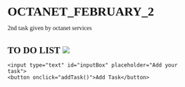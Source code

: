 # OCTANET_FEBRUARY_2
2nd task given by octanet services


<!DOCTYPE html>
<html lang="en">

<head>
  <meta charset="UTF-8">
  <meta name="viewport" content="width=device-width, initial-scale=1.0">
  <title>TODO LIST</title>
 <style>
     * {
    margin: 0;
    padding: 0;
    box-sizing: border-box;
    font-family: 'Times New Roman', Times, serif;

}

body {
    width: 100%;
    min-height: 100vh;
    background: linear-gradient(to top, #021024, #7DA0CA);
    padding: 10px;


}

.todo-app {
    width: 100%;
    min-width: 440px;
    background: #C1E8FF;
    margin: 150px auto 20px;
    padding: 40px 30px 70px;
    border-radius: 50px;
    box-shadow: 0 0 30px;
}

h2 {
    color: #021024;
    display: flex;
    align-items: center;
    font-size: 30px;
    margin-bottom: 50px;
    position: relative;

}

h2 img {
    width: 90px;
    position: absolute;
    right: 0;

}

.row {
    display: flex;
    align-items: center;
    justify-content: space-between;
    outline: 3px groove #021024;
    outline-offset: 5px;
    border: none;
    border-radius: 30px;
    margin-bottom: 20px;
    box-shadow: 0 0 10px #5d5d5d;


}

input {
    flex: 1;
    border: none;
    outline: none;
    background: transparent;
    font-size: 18px;
    font-weight: 600;
    letter-spacing: 1px;
    padding: 10px;


}

input::placeholder {
    color: rgb(2, 2, 34);

}

button {
    border: none;
    outline: none;
    padding: 16px 30px;
    background: rgb(167, 167, 238);
    /* color: ; */
    font-size: 18px;
    font-weight: 600;
    cursor: pointer;
    border-radius: 30px;
    margin: 1px;

}

ul li {
    list-style: none;
    font-size: 18px;
    font-weight: 500;
    letter-spacing: 1px;
    padding: 12px 8px 12px 50px;
    user-select: none;
    cursor: pointer;
    position: relative;
    margin-block: 10px;

}

ul li::before {
    content: '';
    position: absolute;
    height: 30px;
    width: 30px;
    border-radius: 50%;
    background: url(uncheck-16.png);
    /* color: aliceblue; */
    background-size: contain;
    position: center;
    top: 12px;
    left: 8px;


}

ul li.checked {
    background-color: #7DA0CA;
    color: darkblue;
    border-radius: 50px;

}

ul li.checked::before {
    background: url(check-29-16.png);
    background-size: cover;


}

ul li span {
    position: absolute;
    top: 10px;
    right: 0px;
    margin-right: 5px;
    width: 30px;
    height: 30px;
    line-height: 30px;
    font-size: 22px;
    color: black;
    text-align: center;
    border-radius: 50%;
}

ul li span:hover {
    background: black;
    color: beige;
}

ul li.checked span {
    color: white;
}

ul li.checked span:hover {
    background-color: white;
    color: black;
}
 </style>
</head>

<body>
  <div class="todo-app">
    <h2>TO DO LIST <img src="pen_icon1-removebg-preview.png"></h2>
  </div>
  <div class="row">

    <input type="text" id="inputBox" placeholder="Add your task">
    <button onclick="addTask()">Add Task</button>
  </div>
  <ul id="listcontainer">
    <!-- <li class="checked">Task 1</li>
        <li>Task 1</li>
        <li>Task 1</li>
        <li>Task 1</li> -->
  </ul>




  <script>
      let listContainer = document.getElementById('listcontainer');
        let inputBox = document.getElementById('inputBox'); 

        function addTask() {
            if (inputBox.value === '') {
                alert('Add your task');
            } else {
                let task = document.createElement('li');
                task.textContent = inputBox.value;
                listContainer.appendChild(task);

                let span = document.createElement('span');
                span.textContent = '\u00d7';
                task.appendChild(span);
            }
            inputBox.value = '';
            saveData();
        }

        listContainer.addEventListener('click', (el) => {
            if (el.target.tagName === 'LI') { 
                el.target.classList.toggle('checked');
                saveData();
            } else if (el.target.tagName === 'SPAN') { 
                el.target.parentElement.remove();
                saveData();
            }
        });

        function saveData() {
            localStorage.setItem('tasks', listContainer.innerHTML);
        }

        function showData() {
            listContainer.innerHTML = localStorage.getItem('tasks');
        }

        showData();
  </script>
</body>

</html>